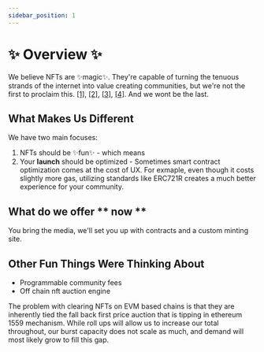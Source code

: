 ```yaml
---
sidebar_position: 1
---
```


# ✨ Overview ✨

We believe NFTs are ✨magic✨. They're capable of turning the tenuous strands of the internet into value creating communities, but we're not the first to proclaim this. [[1]](https://vitalik.ca/general/2022/01/26/soulbound.html), [[2]](https://jacob.energy/hyperstructures.html), [[3]](https://deliverypdf.ssrn.com/delivery.php?ID=586024090004110069089098017117118105036053067045062087091090094119013068085097090104033016012031048048013086085025096093112023009094094009064089088029126089115091127055062048111127125083102126070003093084026091085010069007008121081027007001105028098101&EXT=pdf&INDEX=TRUE), [[4]](https://hbr.org/2021/11/how-nfts-create-value). And we wont be the last. 


## What Makes Us Different

We have two main focuses:

1. NFTs should be ✨fun✨ - which means
2. Your **launch** should be optimized - Sometimes smart contract optimization comes at the cost of UX. For exmaple, even though it costs slightly more gas, utilizing standards like ERC721R creates a much better experience for your community.



## What do we offer ** now **


You bring the media, we'll set you up with contracts and a custom minting site.



## Other Fun Things Were Thinking About

* Programmable community fees
* Off chain nft auction engine

The problem with clearing NFTs on EVM based chains is that they are inherently tied the fall back first price auction that is tipping in ethereum 1559 mechanism. While roll ups will allow us to increase our total throughout, our burst capacity does not scale as much, and demand will most likely grow to fill this gap.